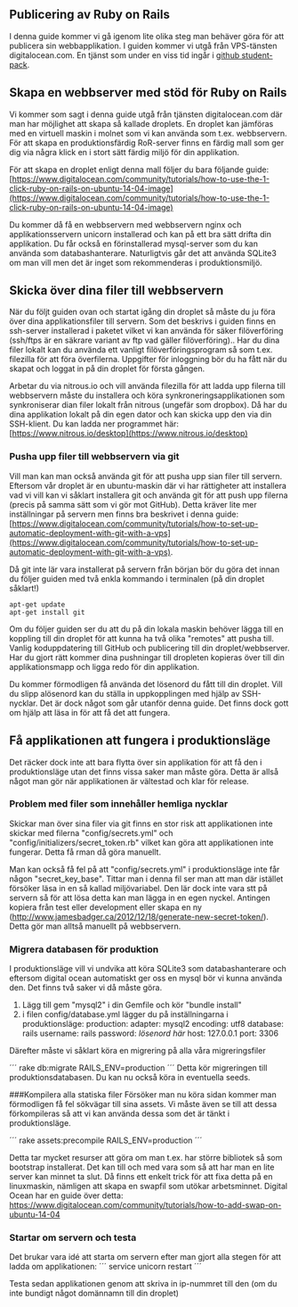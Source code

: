 ## Publicering av Ruby on Rails
I denna guide kommer vi gå igenom lite olika steg man behäver göra för att publicera sin webbapplikation. I guiden kommer vi utgå från VPS-tänsten digitalocean.com. En tjänst som under en viss tid ingår i [github student-pack](https://education.github.com/pack). 


## Skapa en webbserver med stöd för Ruby on Rails
Vi kommer som sagt i denna guide utgå från tjänsten digitalocean.com där man har möjlighet att skapa så kallade droplets. En droplet kan jämföras med en virtuell maskin i molnet som vi kan använda som t.ex. webbservern. För att skapa en produktionsfärdig RoR-server finns en färdig mall som ger dig via några klick en i stort sätt färdig miljö för din applikation.

För att skapa en droplet enligt denna mall följer du bara följande guide:
[https://www.digitalocean.com/community/tutorials/how-to-use-the-1-click-ruby-on-rails-on-ubuntu-14-04-image](https://www.digitalocean.com/community/tutorials/how-to-use-the-1-click-ruby-on-rails-on-ubuntu-14-04-image)

Du kommer då få en webbservern med webbservern nginx och applikationsservern unicorn installerad och kan på ett bra sätt drifta din applikation. Du får också en förinstallerad mysql-server som du kan använda som databashanterare. Naturligtvis går det att använda SQLite3 om man vill men det är inget som rekommenderas i produktionsmiljö.

## Skicka över dina filer till webbservern
När du följt guiden ovan och startat igång din droplet så måste du ju föra över dina applikationsfiler till servern. Som det beskrivs i guiden finns en ssh-server installerad i paketet vilket vi kan använda för säker filöverföring (ssh/ftps är en säkrare variant av ftp vad gäller filöverföring).. Har du dina filer lokalt kan du använda ett vanligt filöverföringsprogram så som t.ex. filezilla för att föra överfilerna. Uppgifter för inloggning bör du ha fått när du skapat och loggat in på din droplet för första gången.

Arbetar du via nitrous.io och vill använda filezilla för att ladda upp filerna till webbservern måste du installera och köra synkroneringsapplikationen som synkroniserar dian filer lokalt från nitrous (ungefär som dropbox). Då har du dina applikation lokalt på din egen dator och kan skicka upp den via din SSH-klient. Du kan ladda ner programmet här: [https://www.nitrous.io/desktop](https://www.nitrous.io/desktop)

### Pusha upp filer till webbservern via git
Vill man kan man också använda git för att pusha upp sian filer till servern. Eftersom vår droplet är en ubuntu-maskin där vi har rättigheter att installera vad vi vill kan vi såklart installera git och använda git för att push upp filerna (precis på samma sätt som vi gör mot GitHub). Detta kräver lite mer inställningar på servern men finns bra beskrivet i denna guide:
[https://www.digitalocean.com/community/tutorials/how-to-set-up-automatic-deployment-with-git-with-a-vps](https://www.digitalocean.com/community/tutorials/how-to-set-up-automatic-deployment-with-git-with-a-vps).

Då git inte lär vara installerat på servern från början bör du göra det innan du följer guiden med två enkla kommando i terminalen (på din droplet såklart!)

```
apt-get update
apt-get install git
```
Om du följer guiden ser du att du på din lokala maskin behöver lägga till en koppling till din droplet för att kunna ha två olika "remotes" att pusha till. Vanlig koduppdatering till GitHub och publicering till din droplet/webbserver. Har du gjort rätt kommer dina pushningar till dropleten kopieras över till din applikationsmapp och ligga redo för din applikation.

Du kommer förmodligen få använda det lösenord du fått till din droplet. Vill du slipp alösenord kan du ställa in uppkopplingen med hjälp av SSH-nycklar. Det är dock något som går utanför denna guide. Det finns dock gott om hjälp att läsa in för att få det att fungera.

## Få applikationen att fungera i produktionsläge
Det räcker dock inte att bara flytta över sin applikation för att få den i produktionsläge utan det finns vissa saker man måste göra. Detta är allså något man gör när applikationen är vältestad och klar för release.

### Problem med filer som innehåller hemliga nycklar
Skickar man över sina filer via git finns en stor risk att applikationen inte skickar med filerna "config/secrets.yml" och "config/initializers/secret_token.rb" vilket kan göra att applikationen inte fungerar. Detta få rman då göra manuellt.

Man kan också få fel på att "config/secrets.yml" i produktionsläge inte får någon "secret_key_base". Tittar man i denna fil ser man att man där istället försöker läsa in en så kallad miljövariabel. Den lär dock inte vara stt på servern så för att lösa detta kan man lägga in en egen nyckel. Antingen kopiera från test eller development eller skapa en ny (http://www.jamesbadger.ca/2012/12/18/generate-new-secret-token/). Detta gör man alltså manuellt på webbservern.

### Migrera databasen för produktion
I produktionsläge vill vi undvika att köra SQLite3 som databashanterare och eftersom digital ocean automatiskt ger oss en mysql bör vi kunna använda den. Det finns två saker vi då måste göra.
1. Lägg till gem "mysql2" i din Gemfile och kör "bundle install"
2. i filen config/database.yml lägger du på inställningarna i produktionsläge:
	production:
	  adapter: mysql2
	  encoding: utf8
	  database: rails
	  username: rails
	  password: *lösenord här*
	  host: 127.0.0.1
	  port: 3306

Därefter måste vi såklart köra en migrering på alla våra migreringsfiler

´´´
rake db:migrate RAILS_ENV=production
´´´
Detta kör migreringen till produktionsdatabasen. Du kan nu också köra in eventuella seeds.

###Kompilera alla statiska filer
Försöker man nu köra sidan kommer man förmodligen få fel sökvägar till sina assets. Vi måste även se till att dessa förkompileras så att vi kan använda dessa som det är tänkt i produktionsläge.

´´´
rake assets:precompile RAILS_ENV=production
´´´

Detta tar mycket resurser att göra om man t.ex. har större bibliotek så som bootstrap installerat. Det kan till och med vara som så att har man en lite server kan minnet ta slut. Då finns ett enkelt trick för att fixa detta på en linuxmaskin, nämligen att skapa en swapfil som utökar arbetsminnet. Digital Ocean har en guide över detta:
https://www.digitalocean.com/community/tutorials/how-to-add-swap-on-ubuntu-14-04

### Startar om servern och testa
Det brukar vara idé att starta om servern efter man gjort alla stegen för att ladda om applikationen:
´´´
service unicorn restart
´´´

Testa sedan applikationen genom att skriva in ip-nummret till den (om du inte bundigt något domännamn till din droplet)